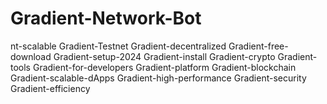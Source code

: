 # Gradient-Network-Bot
nt-scalable Gradient-Testnet Gradient-decentralized Gradient-free-download Gradient-setup-2024 Gradient-install Gradient-crypto Gradient-tools Gradient-for-developers Gradient-platform Gradient-blockchain Gradient-scalable-dApps Gradient-high-performance Gradient-security Gradient-efficiency

